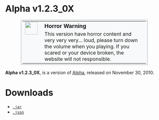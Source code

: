 # Alpha v1.2.3_0X

<table style="background-color: #F8F9FA; border: 1px solid #A2A9B1; width: 80%; margin: 1em auto; padding: 0.2em;">
  <tr>
    <td style="width: 40px; vertical-align: top;"><img src="/minecraft.jar/stop.png" height="40px" width="40px"></td>
    <td style="padding: 0.25em 0.9em;">
      <div style="font-weight: bold; font-size: 1.1em; margin-bottom: 0.25em;">Horror Warning</div>
      <div>This version have horror content and very very very... loud, please turn down the volume when you playing. If you scared or your device broken, the website will not responsible.</div>
    </td>
  </tr>
</table>

**Alpha v1.2.3_0X**, is a version of [Alpha](/minecraft.jar/alpha), released on November 30, 2010.

# Downloads

- <a href="a1.2.3_0x/a1.2.3_0x.jar" download><code>.jar</code></a>
- <a href="a1.2.3_0x/a1.2.3_0x.json" download><code>.json</code></a>
